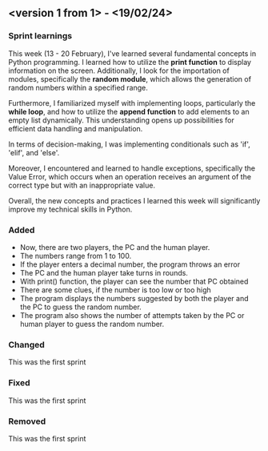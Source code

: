 ## <version 1 from 1> - <19/02/24>

### Sprint learnings

This week (13 - 20 February), I've learned several fundamental concepts in Python programming. I learned how to utilize the **print function** to display information on the screen. Additionally, I look for the importation of modules, specifically the **random module**, which allows the generation of random numbers within a specified range.

Furthermore, I familiarized myself with implementing loops, particularly the **while loop**, and how to utilize the **append function** to add elements to an empty list dynamically. This understanding opens up possibilities for efficient data handling and manipulation.

In terms of decision-making, I was implementing conditionals such as 'if', 'elif', and 'else'. 

Moreover, I encountered and learned to handle exceptions, specifically the Value Error, which occurs when an operation receives an argument of the correct type but with an inappropriate value. 

Overall, the new concepts and practices I learned this week will significantly improve my technical skills in Python.


### Added

* Now, there are two players, the PC and the human player.
* The numbers range from 1 to 100.
* If the player enters a decimal number, the program throws an error
* The PC and the human player take turns in rounds.
* With print() function, the player can see the number that PC obtained
* There are some clues, if the number is too low or too high
* The program displays the numbers suggested by both the player and the PC to guess the random number.
* The program also shows the number of attempts taken by the PC or human player to guess the random number.


### Changed

This was the first sprint

### Fixed

This was the first sprint

### Removed


This was the first sprint
